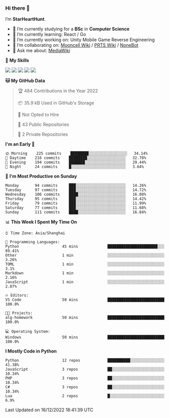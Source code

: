 ### Hi there 👋

I’m **StarHeartHunt**.

- 🏫 I’m currently studying for a **BSc** in **Computer Science**
- 🌱 I’m currently learning: React / Go
- 🔭 I’m currently working on: Unity Mobile Game Reverse Engineering
- 👯 I’m collaborating on: [Mooncell Wiki](https://fgo.wiki/) / [PRTS Wiki](http://prts.wiki/) / [NoneBot](https://github.com/nonebot)
- 💬 Ask me about: [MediaWiki](https://www.mediawiki.org)

🌟 **My Skills**

![](https://img.shields.io/badge/-Python-3e74a2?style=flat-square&logo=Python&logoColor=fff)
![](https://img.shields.io/badge/-Vue-4fc08d?style=flat-square&logo=vue.js&logoColor=fff)
![](https://img.shields.io/badge/-Node.js-339933?style=flat-square&logo=node.js&logoColor=fff)
![](https://img.shields.io/badge/-Linux-000000?style=flat-square&logo=Linux&logoColor=fff)
![](https://img.shields.io/badge/-Dotnet-512bd4?style=flat-square&logo=.net&logoColor=fff)

<!--START_SECTION:waka-->
**🐱 My GitHub Data** 

> 🏆 484 Contributions in the Year 2022
 > 
> 📦 35.9 kB Used in GitHub's Storage 
 > 
> 🚫 Not Opted to Hire
 > 
> 📜 43 Public Repositories 
 > 
> 🔑 2 Private Repositories  
 > 
**I'm an Early 🐤** 

```text
🌞 Morning    225 commits    ████████░░░░░░░░░░░░░░░░░   34.14% 
🌆 Daytime    216 commits    ████████░░░░░░░░░░░░░░░░░   32.78% 
🌃 Evening    194 commits    ███████░░░░░░░░░░░░░░░░░░   29.44% 
🌙 Night      24 commits     █░░░░░░░░░░░░░░░░░░░░░░░░   3.64%

```
📅 **I'm Most Productive on Sunday** 

```text
Monday       94 commits     ███░░░░░░░░░░░░░░░░░░░░░░   14.26% 
Tuesday      97 commits     ███░░░░░░░░░░░░░░░░░░░░░░   14.72% 
Wednesday    106 commits    ████░░░░░░░░░░░░░░░░░░░░░   16.08% 
Thursday     95 commits     ███░░░░░░░░░░░░░░░░░░░░░░   14.42% 
Friday       79 commits     ███░░░░░░░░░░░░░░░░░░░░░░   11.99% 
Saturday     77 commits     ███░░░░░░░░░░░░░░░░░░░░░░   11.68% 
Sunday       111 commits    ████░░░░░░░░░░░░░░░░░░░░░   16.84%

```


📊 **This Week I Spent My Time On** 

```text
⌚︎ Time Zone: Asia/Shanghai

💬 Programming Languages: 
Python                   45 mins             ██████████████████████░░░   89.41% 
Other                    1 min               ░░░░░░░░░░░░░░░░░░░░░░░░░   3.26% 
TOML                     1 min               ░░░░░░░░░░░░░░░░░░░░░░░░░   3.1% 
Markdown                 1 min               ░░░░░░░░░░░░░░░░░░░░░░░░░   2.16% 
JavaScript               1 min               ░░░░░░░░░░░░░░░░░░░░░░░░░   2.07%

🔥 Editors: 
VS Code                  50 mins             █████████████████████████   100.0%

🐱‍💻 Projects: 
alg-homework             50 mins             █████████████████████████   100.0%

💻 Operating System: 
Windows                  50 mins             █████████████████████████   100.0%

```

**I Mostly Code in Python** 

```text
Python                   12 repos            ██████████░░░░░░░░░░░░░░░   41.38% 
JavaScript               3 repos             ██░░░░░░░░░░░░░░░░░░░░░░░   10.34% 
PHP                      3 repos             ██░░░░░░░░░░░░░░░░░░░░░░░   10.34% 
C#                       3 repos             ██░░░░░░░░░░░░░░░░░░░░░░░   10.34% 
Lua                      2 repos             █░░░░░░░░░░░░░░░░░░░░░░░░   6.9%

```



 Last Updated on 16/12/2022 18:41:39 UTC
<!--END_SECTION:waka-->

